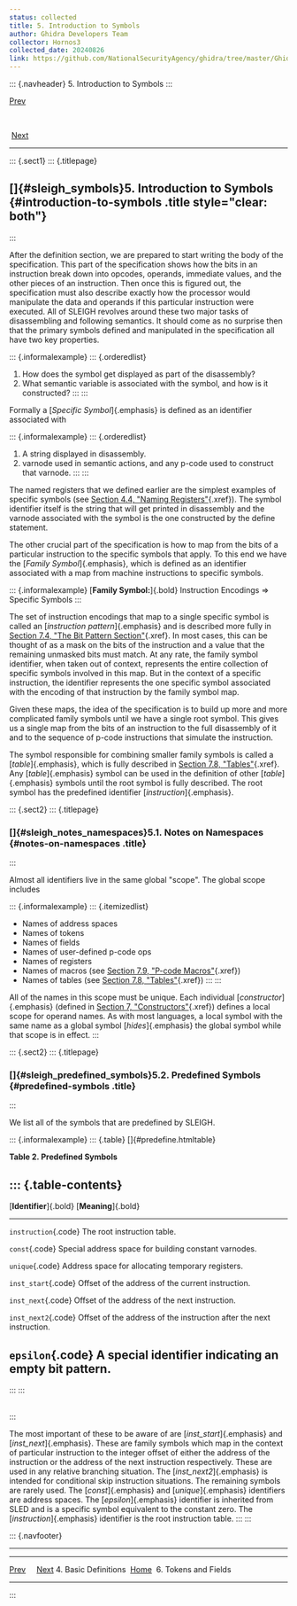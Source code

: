 ```yaml
---
status: collected
title: 5. Introduction to Symbols
author: Ghidra Developers Team
collector: Hornos3
collected_date: 20240826
link: https://github.com/NationalSecurityAgency/ghidra/tree/master/GhidraDocs/languages/html/sleigh_symbols.html
---
```


::: {.navheader}
5. Introduction to Symbols
:::

[Prev](sleigh_definitions.html) 

 

 [Next](sleigh_tokens.html)

------------------------------------------------------------------------

::: {.sect1}
::: {.titlepage}
<div>

<div>

[]{#sleigh_symbols}5. Introduction to Symbols {#introduction-to-symbols .title style="clear: both"}
---------------------------------------------

</div>

</div>
:::

After the definition section, we are prepared to start writing the body
of the specification. This part of the specification shows how the bits
in an instruction break down into opcodes, operands, immediate values,
and the other pieces of an instruction. Then once this is figured out,
the specification must also describe exactly how the processor would
manipulate the data and operands if this particular instruction were
executed. All of SLEIGH revolves around these two major tasks of
disassembling and following semantics. It should come as no surprise
then that the primary symbols defined and manipulated in the
specification all have two key properties.

::: {.informalexample}
::: {.orderedlist}
1.  How does the symbol get displayed as part of the disassembly?
2.  What semantic variable is associated with the symbol, and how is it
    constructed?
:::
:::

Formally a [*Specific Symbol*]{.emphasis} is defined as an identifier
associated with

::: {.informalexample}
::: {.orderedlist}
1.  A string displayed in disassembly.
2.  varnode used in semantic actions, and any p-code used to construct
    that varnode.
:::
:::

The named registers that we defined earlier are the simplest examples of
specific symbols (see [Section 4.4, "Naming
Registers"](sleigh_definitions.html#sleigh_naming_registers "4.4. Naming Registers"){.xref}).
The symbol identifier itself is the string that will get printed in
disassembly and the varnode associated with the symbol is the one
constructed by the define statement.

The other crucial part of the specification is how to map from the bits
of a particular instruction to the specific symbols that apply. To this
end we have the [*Family Symbol*]{.emphasis}, which is defined as an
identifier associated with a map from machine instructions to specific
symbols.

::: {.informalexample}
[**Family Symbol:**]{.bold} Instruction Encodings =\> Specific Symbols
:::

The set of instruction encodings that map to a single specific symbol is
called an [*instruction pattern*]{.emphasis} and is described more fully
in [Section 7.4, "The Bit Pattern
Section"](sleigh_constructors.html#sleigh_bit_pattern "7.4. The Bit Pattern Section"){.xref}.
In most cases, this can be thought of as a mask on the bits of the
instruction and a value that the remaining unmasked bits must match. At
any rate, the family symbol identifier, when taken out of context,
represents the entire collection of specific symbols involved in this
map. But in the context of a specific instruction, the identifier
represents the one specific symbol associated with the encoding of that
instruction by the family symbol map.

Given these maps, the idea of the specification is to build up more and
more complicated family symbols until we have a single root symbol. This
gives us a single map from the bits of an instruction to the full
disassembly of it and to the sequence of p-code instructions that
simulate the instruction.

The symbol responsible for combining smaller family symbols is called a
[*table*]{.emphasis}, which is fully described in [Section 7.8,
"Tables"](sleigh_constructors.html#sleigh_tables "7.8. Tables"){.xref}.
Any [*table*]{.emphasis} symbol can be used in the definition of other
[*table*]{.emphasis} symbols until the root symbol is fully described.
The root symbol has the predefined identifier
[*instruction*]{.emphasis}.

::: {.sect2}
::: {.titlepage}
<div>

<div>

### []{#sleigh_notes_namespaces}5.1. Notes on Namespaces {#notes-on-namespaces .title}

</div>

</div>
:::

Almost all identifiers live in the same global \"scope\". The global
scope includes

::: {.informalexample}
::: {.itemizedlist}
-   Names of address spaces
-   Names of tokens
-   Names of fields
-   Names of user-defined p-code ops
-   Names of registers
-   Names of macros (see [Section 7.9, "P-code
    Macros"](sleigh_constructors.html#sleigh_macros "7.9. P-code Macros"){.xref})
-   Names of tables (see [Section 7.8,
    "Tables"](sleigh_constructors.html#sleigh_tables "7.8. Tables"){.xref})
:::
:::

All of the names in this scope must be unique. Each individual
[*constructor*]{.emphasis} (defined in [Section 7,
"Constructors"](sleigh_constructors.html "7. Constructors"){.xref})
defines a local scope for operand names. As with most languages, a local
symbol with the same name as a global symbol [*hides*]{.emphasis} the
global symbol while that scope is in effect.
:::

::: {.sect2}
::: {.titlepage}
<div>

<div>

### []{#sleigh_predefined_symbols}5.2. Predefined Symbols {#predefined-symbols .title}

</div>

</div>
:::

We list all of the symbols that are predefined by SLEIGH.

::: {.informalexample}
::: {.table}
[]{#predefine.htmltable}

**Table 2. Predefined Symbols**

::: {.table-contents}
  ---------------------------------------------------------------------------
  [**Identifier**]{.bold}   [**Meaning**]{.bold}
  ------------------------- -------------------------------------------------
  `instruction`{.code}      The root instruction table.

  `const`{.code}            Special address space for building constant
                            varnodes.

  `unique`{.code}           Address space for allocating temporary registers.

  `inst_start`{.code}       Offset of the address of the current instruction.

  `inst_next`{.code}        Offset of the address of the next instruction.

  `inst_next2`{.code}       Offset of the address of the instruction after
                            the next instruction.

  `epsilon`{.code}          A special identifier indicating an empty bit
                            pattern.
  ---------------------------------------------------------------------------
:::
:::

\
:::

The most important of these to be aware of are
[*inst\_start*]{.emphasis} and [*inst\_next*]{.emphasis}. These are
family symbols which map in the context of particular instruction to the
integer offset of either the address of the instruction or the address
of the next instruction respectively. These are used in any relative
branching situation. The [*inst\_next2*]{.emphasis} is intended for
conditional skip instruction situations. The remaining symbols are
rarely used. The [*const*]{.emphasis} and [*unique*]{.emphasis}
identifiers are address spaces. The [*epsilon*]{.emphasis} identifier is
inherited from SLED and is a specific symbol equivalent to the constant
zero. The [*instruction*]{.emphasis} identifier is the root instruction
table.
:::
:::

::: {.navfooter}

------------------------------------------------------------------------

  ---------------------------------- --------------------- -----------------------------
  [Prev](sleigh_definitions.html)                             [Next](sleigh_tokens.html)
  4. Basic Definitions                [Home](sleigh.html)           6. Tokens and Fields
  ---------------------------------- --------------------- -----------------------------
:::
